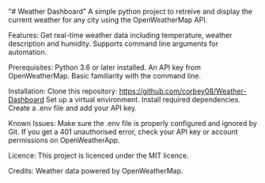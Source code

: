 "# Weather Dashboard" 
A simple python project to retreive and display the current weather for any city using the OpenWeatherMap API.

Features:
Get real-time weather data including temperature, weather description and humidity.
Supports command line arguments for automation.

Prerequisites:
Python 3.6 or later installed.
An API key from OpenWeatherMap.
Basic familiarity with the command line.

Installation:
Clone this repository: https://github.com/corbey08/Weather-Dashboard
Set up a virtual environment.
Install required dependencies.
Create a .env file and add your API key.

Known Issues:
Make sure the .env file is properly configured and ignored by Git.
If you get a 401 unauthorised error, check your API key or account permissions on OpenWeatherApp.

Licence:
This project is licenced under the MIT licence.

Credits:
Weather data powered by OpenWeatherMap.
